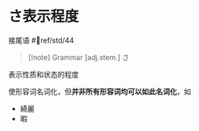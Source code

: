 # さ表示程度
 接尾语
 #📖ref/std/44

> [!note] Grammar
> [adj.stem.] さ

表示性质和状态的程度

使形容词名词化，但**并非所有形容词均可以如此名词化**，如
- 綺麗
- 暇
